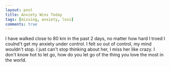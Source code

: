 ```yaml
---
layout: post
title: Anxiety Wins Today
tags: [missing, anxiety, loss]
comments: true
---
```

I have walked close to 80 km in the past 2 days, no matter how hard I troed I coulnd't get my anxiety under control. I felt so out of control, my mind wouldn't stop. I just can't stop thinking about her, I miss her like crazy. I don't know hot to let go, how do you let go of the thing you love the most in the world.
